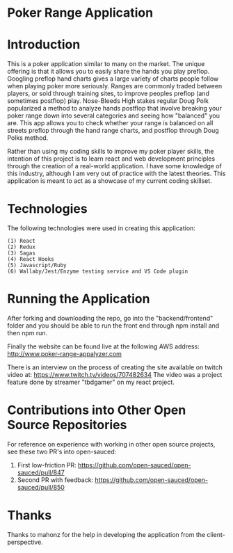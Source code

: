 # Poker Range Application

# Introduction

This is a poker application similar to many on the market. The unique offering is that it allows you to easily
share the hands you play preflop. Googling preflop hand charts gives a large variety of charts people follow when
playing poker more seriously. Ranges are commonly traded between players, or sold through training sites, to improve
peoples preflop (and sometimes postflop) play. Nose-Bleeds High stakes regular Doug Polk popularized a method to analyze
hands postflop that involve breaking your poker range down into several categories and seeing how "balanced" you are.
This app allows you to check whether your range is balanced on all streets preflop through the hand range charts, and postflop
through Doug Polks method.

Rather than using my coding skills to improve my poker player skills, the intention of this project is to learn react and web development
principles through the creation of a real-world application. I have some knowledge of this industry, although I am very out of practice
with the latest theories. This application is meant to act as a showcase of my current coding skillset.

# Technologies

The following technologies were used in creating this application:

```
(1) React
(2) Redux
(3) Sagas
(4) React Hooks
(5) Javascript/Ruby
(6) Wallaby/Jest/Enzyme testing service and VS Code plugin
```

# Running the Application

After forking and downloading the repo, go into the "backend/frontend" folder and you should be able to run the front end through npm install and then npm run.

Finally the website can be found live at the following AWS address: http://www.poker-range-appalyzer.com

There is an interview on the process of creating the site available on twitch video at: https://www.twitch.tv/videos/707482634
The video was a project feature done by streamer "tbdgamer" on my react project.

# Contributions into Other Open Source Repositories

For reference on experience with working in other open source projects, see these two PR's into open-sauced:

1. First low-friction PR: https://github.com/open-sauced/open-sauced/pull/847
1. Second PR with feedback: https://github.com/open-sauced/open-sauced/pull/850

# Thanks
Thanks to mahonz for the help in developing the application from the client-perspective.
